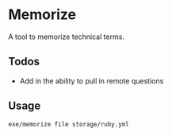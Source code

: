 # Memorize

A tool to memorize technical terms.  

## Todos

* Add in the ability to pull in remote questions

## Usage

```
exe/memorize file storage/ruby.yml
```
